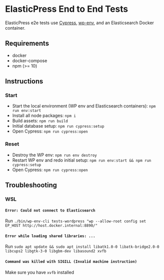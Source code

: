 # ElasticPress End to End Tests

ElasticPress e2e tests use [Cypress](https://www.cypress.io/), [wp-env](https://developer.wordpress.org/block-editor/reference-guides/packages/packages-env/), and an Elasticsearch Docker container.

## Requirements

* docker
* docker-compose
* npm (>= 10)

## Instructions

### Start

* Start the local environment (WP env and Elasticsearch containers): `npm run env:start`
* Install all node packages: `npm i`
* Build assets: `npm run build`
* Initial database setup: `npm run cypress:setup`
* Open Cypress: `npm run cypress:open`

### Reset

* Destroy the WP env: `npm run env destroy`
* Restart WP env and redo initial setup: `npm run env:start && npm run cypress:setup`
* Open Cypress: `npm run cypress:open`

## Troubleshooting

### WSL

#### `Error: Could not connect to Elasticsearch`

Run `./bin/wp-env-cli tests-wordpress "wp --allow-root config set EP_HOST http://host.docker.internal:8890/"`

#### `Error while loading shared libraries: ...`

Run `sudo apt update && sudo apt install libatk1.0-0 libatk-bridge2.0-0 libcups2 libgtk-3-0 libgbm-dev libasound2 xvfb`

#### `Command was killed with SIGILL (Invalid machine instruction)`

Make sure you have `xvfb` installed
